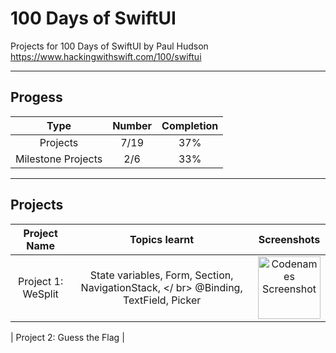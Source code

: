 # 100 Days of SwiftUI
Projects for 100 Days of SwiftUI by Paul Hudson  
https://www.hackingwithswift.com/100/swiftui  

--------------------------------------------------
## Progess 

| Type    | Number | Completion |
| :----------: | :---------: | :---------:
| Projects | 7/19 | 37% |
| Milestone Projects  | 2/6  | 33% |  

--------------------------------------------------

## Projects

| Project Name | Topics learnt | Screenshots |
| :----------: | :----------: | :----------: |
| Project 1: WeSplit | State variables, Form, Section, NavigationStack, </ br> @Binding, TextField, Picker | <img src="https://github.com/aarsinh/100-days-of-swiftui/assets/148481261/1e4f0482-e72d-47d9-91c8-689244d8c06a" alt="Codenames Screenshot" width="100">

 | Project 2: Guess the Flag | 

